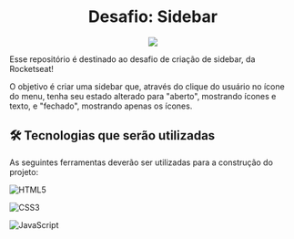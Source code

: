 <h1 align="center">Desafio: Sidebar</h1>

<p align="center">
<img src="http://img.shields.io/static/v1?label=STATUS&message=EM%20DESENVOLVIMENTO&color=GREEN&style=for-the-badge"/>
</p>

Esse repositório é destinado ao desafio de criação de sidebar, da Rocketseat!

O objetivo é criar uma sidebar que, através do clique do usuário no ícone do menu, tenha seu estado alterado para "aberto", mostrando ícones e texto, e "fechado", mostrando apenas os ícones.

## 🛠 Tecnologias que serão utilizadas 

As seguintes ferramentas deverão ser utilizadas para a construção do projeto:

![HTML5](https://img.shields.io/badge/HTML5-E34F26?style=for-the-badge&logo=html5&logoColor=white)

![CSS3](https://img.shields.io/badge/CSS3-1572B6?style=for-the-badge&logo=css3&logoColor=white)

![JavaScript](https://img.shields.io/badge/JavaScript-323330?style=for-the-badge&logo=javascript&logoColor=F7DF1E)

